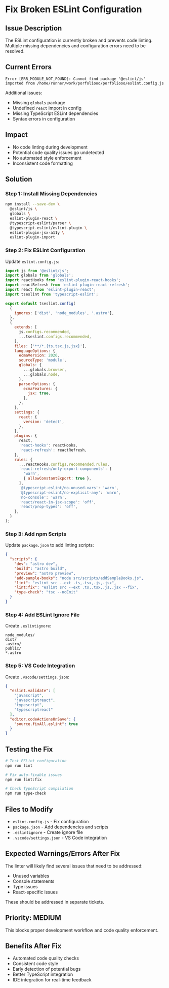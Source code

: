# Fix Broken ESLint Configuration

## Issue Description
The ESLint configuration is currently broken and prevents code linting. Multiple missing dependencies and configuration errors need to be resolved.

## Current Errors
```
Error [ERR_MODULE_NOT_FOUND]: Cannot find package '@eslint/js' imported from /home/runner/work/porfoliooo/porfoliooo/eslint.config.js
```

Additional issues:
- Missing `globals` package
- Undefined `react` import in config
- Missing TypeScript ESLint dependencies
- Syntax errors in configuration

## Impact
- No code linting during development
- Potential code quality issues go undetected
- No automated style enforcement
- Inconsistent code formatting

## Solution

### Step 1: Install Missing Dependencies
```bash
npm install --save-dev \
  @eslint/js \
  globals \
  eslint-plugin-react \
  @typescript-eslint/parser \
  @typescript-eslint/eslint-plugin \
  eslint-plugin-jsx-a11y \
  eslint-plugin-import
```

### Step 2: Fix ESLint Configuration
Update `eslint.config.js`:
```javascript
import js from '@eslint/js';
import globals from 'globals';
import reactHooks from 'eslint-plugin-react-hooks';
import reactRefresh from 'eslint-plugin-react-refresh';
import react from 'eslint-plugin-react';
import tseslint from 'typescript-eslint';

export default tseslint.config(
  {
    ignores: ['dist', 'node_modules', '.astro'],
  },
  {
    extends: [
      js.configs.recommended,
      ...tseslint.configs.recommended,
    ],
    files: ['**/*.{ts,tsx,js,jsx}'],
    languageOptions: {
      ecmaVersion: 2020,
      sourceType: 'module',
      globals: {
        ...globals.browser,
        ...globals.node,
      },
      parserOptions: {
        ecmaFeatures: {
          jsx: true,
        },
      },
    },
    settings: {
      react: {
        version: 'detect',
      },
    },
    plugins: {
      react,
      'react-hooks': reactHooks,
      'react-refresh': reactRefresh,
    },
    rules: {
      ...reactHooks.configs.recommended.rules,
      'react-refresh/only-export-components': [
        'warn',
        { allowConstantExport: true },
      ],
      '@typescript-eslint/no-unused-vars': 'warn',
      '@typescript-eslint/no-explicit-any': 'warn',
      'no-console': 'warn',
      'react/react-in-jsx-scope': 'off',
      'react/prop-types': 'off',
    },
  }
);
```

### Step 3: Add npm Scripts
Update `package.json` to add linting scripts:
```json
{
  "scripts": {
    "dev": "astro dev",
    "build": "astro build",
    "preview": "astro preview",
    "add-sample-books": "node src/scripts/addSampleBooks.js",
    "lint": "eslint src --ext .ts,.tsx,.js,.jsx",
    "lint:fix": "eslint src --ext .ts,.tsx,.js,.jsx --fix",
    "type-check": "tsc --noEmit"
  }
}
```

### Step 4: Add ESLint Ignore File
Create `.eslintignore`:
```
node_modules/
dist/
.astro/
public/
*.astro
```

### Step 5: VS Code Integration
Create `.vscode/settings.json`:
```json
{
  "eslint.validate": [
    "javascript",
    "javascriptreact",
    "typescript",
    "typescriptreact"
  ],
  "editor.codeActionsOnSave": {
    "source.fixAll.eslint": true
  }
}
```

## Testing the Fix
```bash
# Test ESLint configuration
npm run lint

# Fix auto-fixable issues
npm run lint:fix

# Check TypeScript compilation
npm run type-check
```

## Files to Modify
- `eslint.config.js` - Fix configuration
- `package.json` - Add dependencies and scripts
- `.eslintignore` - Create ignore file
- `.vscode/settings.json` - VS Code integration

## Expected Warnings/Errors After Fix
The linter will likely find several issues that need to be addressed:
- Unused variables
- Console statements
- Type issues
- React-specific issues

These should be addressed in separate tickets.

## Priority: MEDIUM
This blocks proper development workflow and code quality enforcement.

## Benefits After Fix
- Automated code quality checks
- Consistent code style
- Early detection of potential bugs
- Better TypeScript integration
- IDE integration for real-time feedback